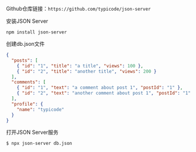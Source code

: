 Github仓库链接：`https://github.com/typicode/json-server`

安装JSON Server
```
npm install json-server
```
创建db.json文件
```json
{
  "posts": [
    { "id": "1", "title": "a title", "views": 100 },
    { "id": "2", "title": "another title", "views": 200 }
  ],
  "comments": [
    { "id": "1", "text": "a comment about post 1", "postId": "1" },
    { "id": "2", "text": "another comment about post 1", "postId": "1" }
  ],
  "profile": {
    "name": "typicode"
  }
}
```
打开JSON Server服务
```
$ npx json-server db.json
```
